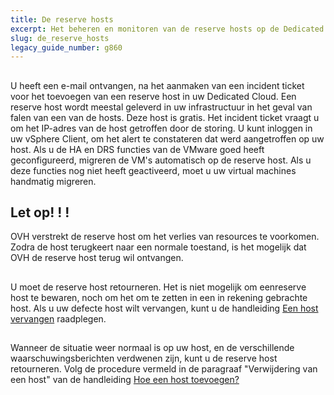 ```yaml
---
title: De reserve hosts
excerpt: Het beheren en monitoren van de reserve hosts op de Dedicated Cloud?
slug: de_reserve_hosts
legacy_guide_number: g860
---
```



## 
U heeft een e-mail ontvangen, na het aanmaken van een incident ticket voor het toevoegen van een reserve host in uw Dedicated Cloud.
Een reserve host wordt meestal geleverd in uw infrastructuur in het geval van falen van een van de hosts. Deze host is gratis. Het incident ticket vraagt u om het IP-adres van de host getroffen door de storing.
U kunt inloggen in uw vSphere Client, om het alert te constateren dat werd aangetroffen op uw host.
Als u de HA en DRS functies van de VMware goed heeft geconfigureerd, migreren de VM's automatisch op de reserve host.
Als u deze functies nog niet heeft geactiveerd, moet u uw virtual machines handmatig migreren.


## 

## Let op! ! !
OVH verstrekt de reserve host om het verlies van resources te voorkomen. Zodra de host terugkeert naar een normale toestand, is het mogelijk dat OVH de reserve host terug wil ontvangen.


## 
U moet de reserve host retourneren. Het is niet mogelijk om een ​​reserve host te bewaren, noch om het om te zetten in een in rekening gebrachte host. Als u uw defecte host wilt vervangen, kunt u de handleiding [Een host vervangen]({legacy}861) raadplegen.


## 
Wanneer de situatie weer normaal is op uw host, en de verschillende waarschuwingsberichten verdwenen zijn, kunt u de reserve host retourneren.
Volg de procedure vermeld in de paragraaf "Verwijdering van een host" van de handleiding [Hoe een host toevoegen?]({legacy}605)

